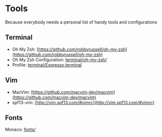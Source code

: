 # Tools
Because everybody needs a personal list of handy tools and configurations

## Terminal 
- Oh My Zsh: [https://github.com/robbyrussell/oh-my-zsh](https://github.com/robbyrussell/oh-my-zsh)
- Oh My Zsh Configuration: [terminal/oh-my-zsh/](terminal/oh-my-zsh/)
- Profile: [terminal/Espresso.terminal](terminal/Espresso.terminal)

## Vim
- MacVim: [https://github.com/macvim-dev/macvim](https://github.com/macvim-dev/macvim)
- spf13-vim: [http://vim.spf13.com/#vimrc](http://vim.spf13.com/#vimrc)

## Fonts
Monaco: [fonts/](fonts/)
